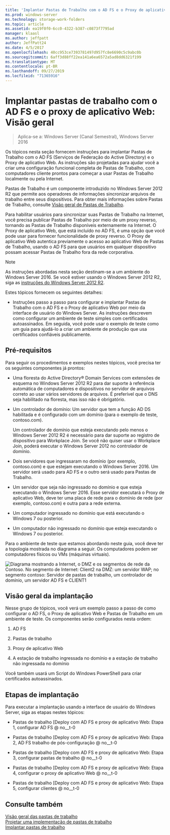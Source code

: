 ```yaml
---
title: 'Implantar Pastas de Trabalho com o AD FS e o Proxy de aplicativo Web: visão geral'
ms.prod: windows-server
ms.technology: storage-work-folders
ms.topic: article
ms.assetid: ea19f0f0-6cc0-4322-b387-c0873f7795ad
manager: klaasl
ms.author: jeffpatt
author: JeffPatt24
ms.date: 4/5/2017
ms.openlocfilehash: 40cc953ce7393781497d957fc8e6690c5c9abc0b
ms.sourcegitcommit: 6aff3d88ff22ea141a6ea6572a5ad8dd6321f199
ms.translationtype: MT
ms.contentlocale: pt-BR
ms.lasthandoff: 09/27/2019
ms.locfileid: "71365916"
---
```

# <a name="deploy-work-folders-with-ad-fs-and-web-application-proxy-overview"></a>Implantar pastas de trabalho com o AD FS e o proxy de aplicativo Web: Visão geral

>Aplica-se a: Windows Server (Canal Semestral), Windows Server 2016

Os tópicos nesta seção fornecem instruções para implantar Pastas de Trabalho com o AD FS (Serviços de Federação do Active Directory) e o Proxy de aplicativo Web. As instruções são projetadas para ajudar você a criar uma configuração funcional completa de Pastas de Trabalho, com computadores cliente prontos para começar a usar Pastas de Trabalho localmente ou pela Internet.  
  
Pastas de Trabalho é um componente introduzido no Windows Server 2012 R2 que permite aos operadores de informações sincronizar arquivos de trabalho entre seus dispositivos. Para obter mais informações sobre Pastas de Trabalho, consulte [Visão geral de Pastas de Trabalho](Work-Folders-Overview.md).  
  
Para habilitar usuários para sincronizar suas Pastas de Trabalho na Internet, você precisa publicar Pastas de Trabalho por meio de um proxy reverso, tornando as Pastas de Trabalho disponíveis externamente na Internet. O Proxy de aplicativo Web, que está incluído no AD FS, é uma opção que você pode usar para fornecer funcionalidade de proxy reverso. O Proxy de aplicativo Web autentica previamente o acesso ao aplicativo Web de Pastas de Trabalho, usando o AD FS para que usuários em qualquer dispositivo possam acessar Pastas de Trabalho fora da rede corporativa. 

> [!NOTE]
>   As instruções abordadas nesta seção destinam-se a um ambiente do Windows Server 2016. Se você estiver usando o Windows Server 2012 R2, siga as [instruções do Windows Server 2012 R2](https://technet.microsoft.com/library/dn747208(v=ws.11).aspx).
  
Estes tópicos fornecem os seguintes detalhes:  
  
-   Instruções passo a passo para configurar e implantar Pastas de Trabalho com o AD FS e o Proxy de aplicativo Web por meio da interface de usuário do Windows Server. As instruções descrevem como configurar um ambiente de teste simples com certificados autoassinados. Em seguida, você pode usar o exemplo de teste como um guia para ajudá-lo a criar um ambiente de produção que usa certificados confiáveis publicamente.  
  
## <a name="prerequisites"></a>Pré-requisitos  
Para seguir os procedimentos e exemplos nestes tópicos, você precisa ter os seguintes componentes já prontos:  
  
-   Uma floresta do Active Directory® Domain Services com extensões de esquema no Windows Server 2012 R2 para dar suporte à referência automática de computadores e dispositivos no servidor de arquivos correto ao usar vários servidores de arquivos. É preferível que o DNS seja habilitado na floresta, mas isso não é obrigatório.  
  
-   Um controlador de domínio: Um servidor que tem a função AD DS habilitada e é configurado com um domínio (para o exemplo de teste, contoso.com).  
  
    Um controlador de domínio que esteja executando pelo menos o Windows Server 2012 R2 é necessário para dar suporte ao registro de dispositivo para Workplace Join. Se você não quiser usar o Workplace Join, poderá executar o Windows Server 2012 no controlador de domínio.  
  
-   Dois servidores que ingressaram no domínio (por exemplo, contoso.com) e que estejam executando o Windows Server 2016. Um servidor será usado para AD FS e o outro será usado para Pastas de Trabalho.  
  
-   Um servidor que seja não ingressado no domínio e que esteja executando o Windows Server 2016. Esse servidor executará o Proxy de aplicativo Web, deve ter uma placa de rede para o domínio de rede (por exemplo, contoso.com) e outra para a rede externa.  
  
-   Um computador ingressado no domínio que está executando o Windows 7 ou posterior.  
  
-   Um computador não ingressado no domínio que esteja executando o Windows 7 ou posterior.  
  
Para o ambiente de teste que estamos abordando neste guia, você deve ter a topologia mostrada no diagrama a seguir. Os computadores podem ser computadores físicos ou VMs (máquinas virtuais). 
  
![Diagrama mostrando a Internet, o DMZ e os segmentos de rede da Contoso. No segmento de Internet: Client2 na DMZ: um servidor WAP; no segmento contoso: Servidor de pastas de trabalho, um controlador de domínio, um servidor AD FS e CLIENT1](media/deploy-work-folders-adfs/WF_ADFS_WAP_Diagram.png)

## <a name="deployment-overview"></a>Visão geral da implantação  
Nesse grupo de tópicos, você verá um exemplo passo a passo de como configurar o AD FS, o Proxy de aplicativo Web e Pastas de Trabalho em um ambiente de teste. Os componentes serão configurados nesta ordem:  
  
1.  AD FS  
  
2.  Pastas de trabalho  
  
3.  Proxy de aplicativo Web  
  
4.  A estação de trabalho ingressada no domínio e a estação de trabalho não ingressada no domínio  
  
Você também usará um Script do Windows PowerShell para criar certificados autoassinados.  
  
## <a name="deployment-steps"></a>Etapas de implantação  
Para executar a implantação usando a interface de usuário do Windows Server, siga as etapas nestes tópicos:  
  
-   Pastas de trabalho [Deploy com AD FS e proxy de aplicativo Web: Etapa 1, configurar AD FS @ no__t-0  
  
-   Pastas de trabalho [Deploy com AD FS e proxy de aplicativo Web: Etapa 2, AD FS trabalho de pós-configuração @ no__t-0  
  
-   Pastas de trabalho [Deploy com AD FS e proxy de aplicativo Web: Etapa 3, configurar pastas de trabalho @ no__t-0  
  
-   Pastas de trabalho [Deploy com AD FS e proxy de aplicativo Web: Etapa 4, configurar o proxy de aplicativo Web @ no__t-0  
  
-   Pastas de trabalho [Deploy com AD FS e proxy de aplicativo Web: Etapa 5, configurar clientes @ no__t-0  

## <a name="see-also"></a>Consulte também  
[Visão geral das pastas de trabalho](Work-Folders-Overview.md)  
[Projetar uma implementação de pastas de trabalho](Plan-Work-Folders.md)  
[Implantar pastas de trabalho](Deploy-Work-Folders.md)  
  


